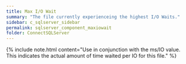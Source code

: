 ```yaml
---
title: ﻿Max I/O Wait
summary: "The file currently experienceing the highest I/O Waits."
sidebar: c_sqlserver_sidebar
permalink: sqlserver_component_maxiowait
folder: ConnectSQLServer
---
```




{% include note.html content="Use in conjunction with the ms/IO value. This indicates the actual amount of time waited per IO for this file." %}

